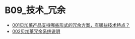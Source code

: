 # B09_技术_冗余

- [001贝加莱产品支持哪些形式的冗余方案，有哪些技术特点？](001贝加莱产品支持哪些形式的冗余方案，有哪些技术特点？.md)
- [002贝加莱冗余系统说明](002贝加莱冗余系统说明.md)
